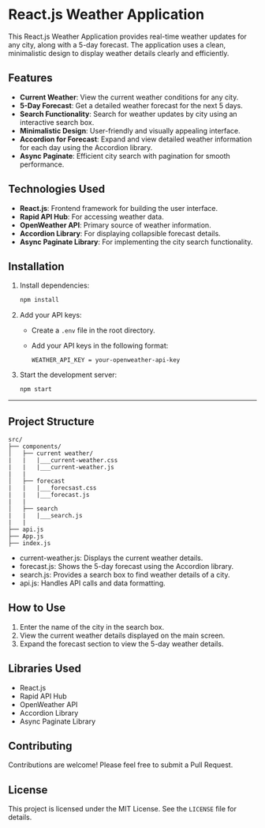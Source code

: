 # React.js Weather Application

This React.js Weather Application provides real-time weather updates for any city, along with a 5-day forecast. The application uses a clean, minimalistic design to display weather details clearly and efficiently.

## Features

- **Current Weather**: View the current weather conditions for any city.
- **5-Day Forecast**: Get a detailed weather forecast for the next 5 days.
- **Search Functionality**: Search for weather updates by city using an interactive search box.
- **Minimalistic Design**: User-friendly and visually appealing interface.
- **Accordion for Forecast**: Expand and view detailed weather information for each day using the Accordion library.
- **Async Paginate**: Efficient city search with pagination for smooth performance.

## Technologies Used

- **React.js**: Frontend framework for building the user interface.
- **Rapid API Hub**: For accessing weather data.
- **OpenWeather API**: Primary source of weather information.
- **Accordion Library**: For displaying collapsible forecast details.
- **Async Paginate Library**: For implementing the city search functionality.

## Installation

1. Install dependencies:

   ```bash
   npm install
   ```

2. Add your API keys:

   - Create a `.env` file in the root directory.
   - Add your API keys in the following format:

     ```env
     WEATHER_API_KEY = your-openweather-api-key
     ```

3. Start the development server:

   ```bash
   npm start
   ```

---

## Project Structure

```plaintext
src/
├── components/
│   ├── current weather/
|   |   |___current-weather.css
|   |   |___current-weather.js
|   |
│   ├── forecast
|   |   |___forecsast.css
|   |   |___forecast.js
|   |
│   ├── search
|   |   |___search.js
|   |
├── api.js
├── App.js
├── index.js

```

- current-weather.js: Displays the current weather details.
- forecast.js: Shows the 5-day forecast using the Accordion library.
- search.js: Provides a search box to find weather details of a city.
- api.js: Handles API calls and data formatting.

## How to Use

1. Enter the name of the city in the search box.
2. View the current weather details displayed on the main screen.
3. Expand the forecast section to view the 5-day weather details.

## Libraries Used

- React.js
- Rapid API Hub
- OpenWeather API
- Accordion Library
- Async Paginate Library

## Contributing

Contributions are welcome! Please feel free to submit a Pull Request.

## License

This project is licensed under the MIT License. See the `LICENSE` file for details.
